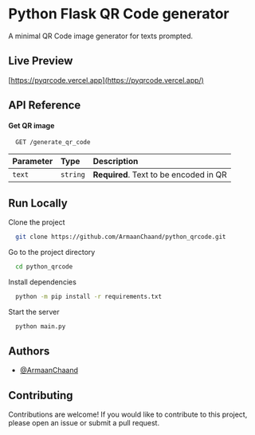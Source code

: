 
# Python Flask QR Code generator 

A minimal QR Code image generator for texts prompted.



## Live Preview 

[https://pyqrcode.vercel.app](https://pyqrcode.vercel.app/)


## API Reference

#### Get QR image

```http
  GET /generate_qr_code
```

| Parameter | Type     | Description                |
| :-------- | :------- | :------------------------- |
| `text` | `string` | **Required**. Text to be encoded in QR |




## Run Locally

Clone the project

```bash
  git clone https://github.com/ArmaanChaand/python_qrcode.git
```

Go to the project directory

```bash
  cd python_qrcode
```

Install dependencies

```bash
  python -m pip install -r requirements.txt
```

Start the server

```bash
  python main.py
```


## Authors

- [@ArmaanChaand](https://www.github.com/ArmaanChaand)


## Contributing

Contributions are welcome! If you would like to contribute to this project, please open an issue or submit a pull request.

